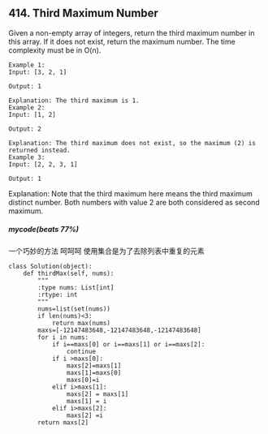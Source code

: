 ## 414. Third Maximum Number   
Given a non-empty array of integers, return the third maximum number in this array. If it does not exist, return the maximum number. The time complexity must be in O(n).


```
Example 1:
Input: [3, 2, 1]

Output: 1

Explanation: The third maximum is 1.
Example 2:
Input: [1, 2]

Output: 2

Explanation: The third maximum does not exist, so the maximum (2) is returned instead.
Example 3:
Input: [2, 2, 3, 1]

Output: 1
```

Explanation: Note that the third maximum here means the third maximum distinct number.
Both numbers with value 2 are both considered as second maximum.
##### mycode(beats 77%)
一个巧妙的方法  呵呵呵 使用集合是为了去除列表中重复的元素
```
class Solution(object):
    def thirdMax(self, nums):
        """
        :type nums: List[int]
        :rtype: int
        """
        nums=list(set(nums))
        if len(nums)<3:
            return max(nums)
        maxs=[-12147483648,-12147483648,-12147483648]
        for i in nums:
            if i==maxs[0] or i==maxs[1] or i==maxs[2]:
                continue
            if i >maxs[0]:
                maxs[2]=maxs[1]
                maxs[1]=maxs[0]
                maxs[0]=i
            elif i>maxs[1]:
                maxs[2] = maxs[1]
                maxs[1] = i
            elif i>maxs[2]:
                maxs[2] =i
        return maxs[2]
```
